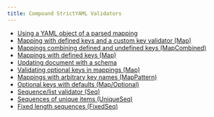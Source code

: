 ```yaml
---
title: Compound StrictYAML Validators
---
```


- [Using a YAML object of a parsed mapping]()
- [Mapping with defined keys and a custom key validator (Map)]()
- [Mappings combining defined and undefined keys (MapCombined)]()
- [Mappings with defined keys (Map)]()
- [Updating document with a schema]()
- [Validating optional keys in mappings (Map)]()
- [Mappings with arbitrary key names (MapPattern)]()
- [Optional keys with defaults (Map/Optional)]()
- [Sequence/list validator (Seq)]()
- [Sequences of unique items (UniqueSeq)]()
- [Fixed length sequences (FixedSeq)]()

